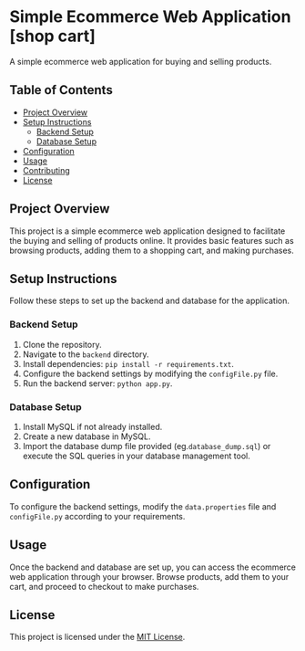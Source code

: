 # Simple Ecommerce Web Application [shop cart]

A simple ecommerce web application for buying and selling products.

## Table of Contents

- [Project Overview](#project-overview)
- [Setup Instructions](#setup-instructions)
  - [Backend Setup](#backend-setup)
  - [Database Setup](#database-setup)
- [Configuration](#configuration)
- [Usage](#usage)
- [Contributing](#contributing)
- [License](#license)

## Project Overview

This project is a simple ecommerce web application designed to facilitate the buying and selling of products online. It provides basic features such as browsing products, adding them to a shopping cart, and making purchases.

## Setup Instructions

Follow these steps to set up the backend and database for the application.

### Backend Setup

1. Clone the repository.
2. Navigate to the `backend` directory.
3. Install dependencies: `pip install -r requirements.txt`.
4. Configure the backend settings by modifying the `configFile.py` file.
5. Run the backend server: `python app.py`.

### Database Setup

1. Install MySQL if not already installed.
2. Create a new database in MySQL.
3. Import the database dump file provided (eg.`database_dump.sql`) or execute the SQL queries in your database management tool.

## Configuration

To configure the backend settings, modify the `data.properties` file and `configFile.py` according to your requirements.

## Usage

Once the backend and database are set up, you can access the ecommerce web application through your browser. Browse products, add them to your cart, and proceed to checkout to make purchases.

## License

This project is licensed under the [MIT License](LICENSE).
